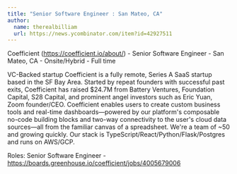 ```yaml
---
title: "Senior Software Engineer : San Mateo, CA"
author:
  name: therealbilliam
  url: https://news.ycombinator.com/item?id=42927511
---
```

Coefficient (<a href="https:&#x2F;&#x2F;coefficient.io&#x2F;about&#x2F;" rel="nofollow">https:&#x2F;&#x2F;coefficient.io&#x2F;about&#x2F;</a>) - Senior Software Engineer - San Mateo, CA - Onsite&#x2F;Hybrid - Full time

VC-Backed startup Coefficient is a fully remote, Series A SaaS startup based in the SF Bay Area. Started by repeat founders with successful past exits, Coefficient has raised $24.7M from Battery Ventures, Foundation Capital, S28 Capital, and prominent angel investors such as Eric Yuan, Zoom founder&#x2F;CEO. Coefficient enables users to create custom business tools and real-time dashboards—powered by our platform&#x27;s composable no-code building blocks and two-way connectivity to the user&#x27;s cloud data sources—all from the familiar canvas of a spreadsheet. We&#x27;re a team of ~50 and growing quickly. Our stack is TypeScript&#x2F;React&#x2F;Python&#x2F;Flask&#x2F;Postgres and runs on AWS&#x2F;GCP.

Roles: Senior Software Engineer - <a href="https:&#x2F;&#x2F;boards.greenhouse.io&#x2F;coefficient&#x2F;jobs&#x2F;4005679006" rel="nofollow">https:&#x2F;&#x2F;boards.greenhouse.io&#x2F;coefficient&#x2F;jobs&#x2F;4005679006</a>
<JobApplication />
